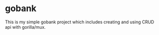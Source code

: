 # gobank
This is my simple gobank project which includes creating and using CRUD api with gorilla/mux.

